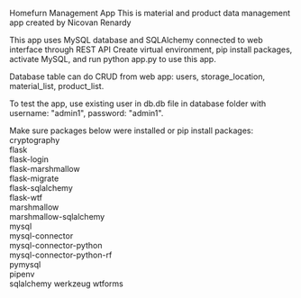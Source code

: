 Homefurn Management App
This is material and product data management app created by Nicovan Renardy

This app uses MySQL database and SQLAlchemy connected to web interface through REST API Create virtual environment, pip install packages, activate MySQL, and run python app.py to use this app.

Database table can do CRUD from web app: users, storage_location, material_list, product_list.

To test the app, use existing user in db.db file in database folder with username: "admin1", password: "admin1".

Make sure packages below were installed or pip install packages: <br>
cryptography<br>
flask <br>
flask-login <br>
flask-marshmallow <br>
flask-migrate <br>
flask-sqlalchemy <br>
flask-wtf <br>
marshmallow <br>
marshmallow-sqlalchemy <br>
mysql <br>
mysql-connector <br>
mysql-connector-python <br>
mysql-connector-python-rf <br>
pymysql <br>
pipenv<br>
sqlalchemy 
werkzeug 
wtforms

